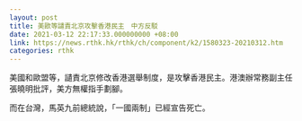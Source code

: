 ```yaml
---
layout: post
title: 美歐等譴責北京攻擊香港民主　中方反駁
date: 2021-03-12 22:17:33.000000000 +08:00
link: https://news.rthk.hk/rthk/ch/component/k2/1580323-20210312.htm
categories: rthk
---
```


美國和歐盟等，讉責北京修改香港選舉制度，是攻擊香港民主。港澳辦常務副主任張曉明批評，美方無權指手劃腳。

而在台灣，馬英九前總統說，「一國兩制」已經宣告死亡。
